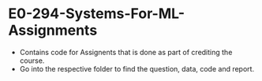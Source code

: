 # E0-294-Systems-For-ML-Assignments

- Contains code for Assignents that is done as part of crediting the course.
- Go into the respective folder to find the question, data, code and report.

